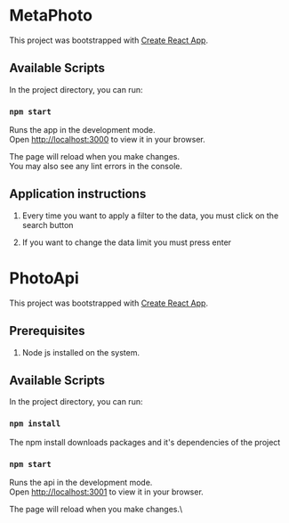 # MetaPhoto

This project was bootstrapped with [Create React App](https://github.com/facebook/create-react-app).

## Available Scripts

In the project directory, you can run:

### `npm start`

Runs the app in the development mode.\
Open [http://localhost:3000](http://localhost:3000) to view it in your browser.

The page will reload when you make changes.\
You may also see any lint errors in the console.

## Application instructions

1) Every time you want to apply a filter to the data, you must click on the search button

2) If you want to change the data limit you must press enter


# PhotoApi

This project was bootstrapped with [Create React App](https://github.com/facebook/create-react-app).

## Prerequisites

1) Node js installed on the system.

## Available Scripts

In the project directory, you can run:

### `npm install`

The npm install downloads packages and it's dependencies of the project

### `npm start`

Runs the api in the development mode.\
Open [http://localhost:3001](http://localhost:3001) to view it in your browser.

The page will reload when you make changes.\


